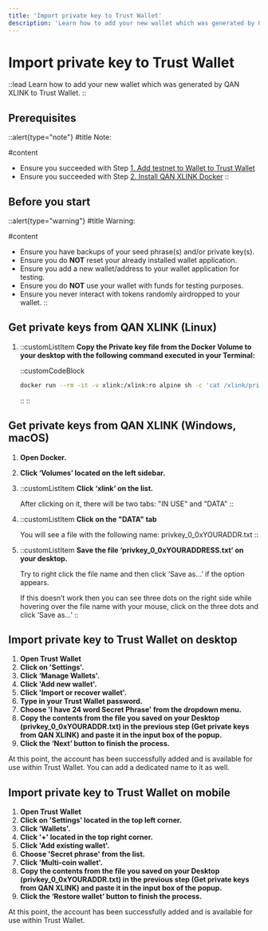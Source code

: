 ```yaml
---
title: 'Import private key to Trust Wallet'
description: 'Learn how to add your new wallet which was generated by QAN XLINK to Trust Wallet. '
---
```


# Import private key to Trust Wallet

::lead
Learn how to add your new wallet which was generated by QAN XLINK to Trust Wallet. 
::

## Prerequisites

::alert{type="note"}
#title
Note:

#content
- Ensure you succeeded with Step [1. Add testnet to Wallet to Trust Wallet](/testnet/setup/wallet/trust-wallet)
- Ensure you succeeded with Step [2. Install QAN XLINK Docker](/testnet/setup/qan-xlink/docker)
::

## Before you start

::alert{type="warning"}
#title
Warning:

#content
- Ensure you have backups of your seed phrase(s) and/or private key(s).
- Ensure you do **NOT** reset your already installed wallet application.
- Ensure you add a new wallet/address to your wallet application for testing.
- Ensure you do **NOT** use your wallet with funds for testing purposes.
- Ensure you never interact with tokens randomly airdropped to your wallet.
::

## Get private keys from QAN XLINK (Linux)

1. ::customListItem
    **Copy the Private key file from the Docker Volume to your desktop with the following command executed in your Terminal:**

    ::customCodeBlock
    ```sh
    docker run --rm -it -v xlink:/xlink:ro alpine sh -c 'cat /xlink/privkey*'
    ```
    ::
::

## Get private keys from QAN XLINK (Windows, macOS)

1. **Open Docker.**
2. **Click ‘Volumes’ located on the left sidebar.**
3. ::customListItem
    **Click ‘xlink’ on the list.**

    After clicking on it, there will be two tabs: "IN USE" and "DATA"
::
4. ::customListItem
    **Click on the "DATA" tab**

    You will see a file with the following name: privkey_0_0xYOURADDR.txt
::
5. ::customListItem
    **Save the file ‘privkey_0_0xYOURADDRESS.txt’ on your desktop.**

    Try to right click the file name and then click ‘Save as...’ if the option appears. 

    If  this doesn’t work then you can see three dots on the right side while hovering over the file name with your mouse, click on the three dots and click ‘Save as...’
::

## Import private key to Trust Wallet on desktop

1. **Open Trust Wallet**
2. **Click on 'Settings'.**
3. **Click ‘Manage Wallets'.**
4. **Click 'Add new wallet'.**
5. **Click 'Import or recover wallet'.**
6. **Type in your Trust Wallet password.**
7. **Choose 'I have 24 word Secret Phrase' from the dropdown menu.**
8. **Copy the contents from the file you saved on your Desktop (privkey_0_0xYOURADDR.txt) in the previous step (Get private keys from QAN XLINK) and paste it in the input box of the popup.**
9. **Click the ‘Next’ button to finish the process.**

At this point, the account has been successfully added and is available for use within Trust Wallet. You can add a dedicated name to it as well. 

## Import private key to Trust Wallet on mobile

1. **Open Trust Wallet**
2. **Click on 'Settings' located in the top left corner.**
3. **Click ‘Wallets'.**
4. **Click '+' located in the top right corner.**
5. **Click 'Add existing wallet'.**
6. **Choose 'Secret phrase' from the list.**
7. **Click 'Multi-coin wallet'.**
8. **Copy the contents from the file you saved on your Desktop (privkey_0_0xYOURADDR.txt) in the previous step (Get private keys from QAN XLINK) and paste it in the input box of the popup.**
9. **Click the ‘Restore wallet’ button to finish the process.**

At this point, the account has been successfully added and is available for use within Trust Wallet. 